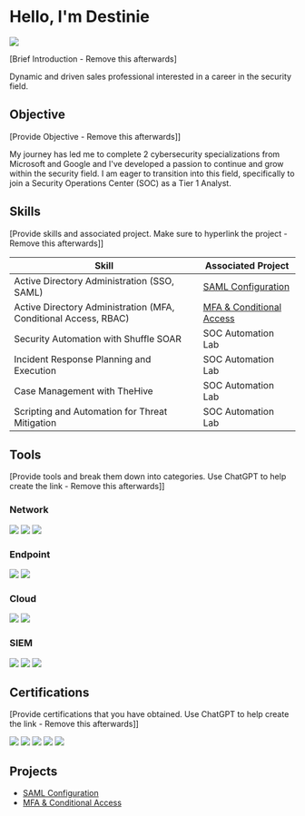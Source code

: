 # Hello, I'm Destinie
<a href="https://linkedin.com/in/destiniealegria"><img src="https://img.shields.io/badge/-LinkedIn-0072b1?&style=for-the-badge&logo=linkedin&logoColor=white" /></a>

[Brief Introduction - Remove this afterwards]

Dynamic and driven sales professional interested in a career in the security field. 


## Objective
[Provide Objective - Remove this afterwards]]

My journey has led me to complete 2 cybersecurity specializations from Microsoft and Google and I've developed a passion to continue and grow within the security field. 
I am eager to transition into this field, specifically to join a Security Operations Center (SOC) as a Tier 1 Analyst.

## Skills
[Provide skills and associated project. Make sure to hyperlink the project - Remove this afterwards]]

| Skill                                         | Associated Project         |
|-----------------------------------------------|----------------------------|
| Active Directory Administration (SSO, SAML)         | <a href="https://github.com/dnalegri/Azure-SAML-Configuration.git">SAML Configuration</a>|
| Active Directory Administration (MFA, Conditional Access, RBAC) | <a href="https://github.com/dnalegri/Entra-MFA">MFA & Conditional Access</a>|
| Security Automation with Shuffle SOAR         | SOC Automation Lab|
| Incident Response Planning and Execution      | SOC Automation Lab|
| Case Management with TheHive                  | SOC Automation Lab|
| Scripting and Automation for Threat Mitigation | SOC Automation Lab|

## Tools
[Provide tools and break them down into categories. Use ChatGPT to help create the link - Remove this afterwards]]

### Network
<div>
    <img src="https://img.shields.io/badge/-Wireshark-1679A7?&style=for-the-badge&logo=Wireshark&logoColor=white" />
    <img src="https://img.shields.io/badge/-Suricata-EF3B2D?&style=for-the-badge&logo=Suricata&logoColor=white" />
    <img src="https://img.shields.io/badge/-Zeek-777BB4?&style=for-the-badge&logo=Zeek&logoColor=white" />
</div>

### Endpoint
<div>
    <img src="https://img.shields.io/badge/-Microsoft_Defender_for_Endpoint-00A4EF?&style=for-the-badge&logo=Microsoft&logoColor=white" />
    <img src="https://img.shields.io/badge/-Velociraptor-4B275F?&style=for-the-badge&logo=Velociraptor&logoColor=white" />
</div>

### Cloud
<div>
    <img src="https://img.shields.io/badge/-Azure_Active_Directory-00A4EF?&style=for-the-badge&logo=Microsoft&logoColor=white)](https://azure.microsoft.com/services/active-directory/" />
    <img src="https://img.shields.io/badge/-Amazon_Web_Services-232F3E?style=for-the-badge&logo=Amazon+AWS&logoColor=white)](https://aws.amazon.com/" />


   
</div>

### SIEM
<div>
    <img src="https://img.shields.io/badge/-Microsoft_Sentinel-0078D4?&style=for-the-badge&logo=Microsoft&logoColor=white" />
    <img src="https://img.shields.io/badge/-Splunk-000000?&style=for-the-badge&logo=Splunk&logoColor=white" />
    <img src="https://img.shields.io/badge/-Google_Chronicle-005571?&style=for-the-badge&logo=Google&logoColor=white)](https://chronicle.security/" />

</div>

## Certifications
[Provide certifications that you have obtained. Use ChatGPT to help create the link - Remove this afterwards]]
<div>
<img src="https://img.shields.io/badge/-Security%2B-FF0000?&style=for-the-badge&logo=CompTIA&logoColor=white" />
<img src="https://img.shields.io/badge/-Microsoft_SC--900-007ACC?&style=for-the-badge&logo=Microsoft&logoColor=white)](https://learn.microsoft.com/en-us/certifications/exams/sc-900" />
<img src="https://img.shields.io/badge/-Microsoft_AZ--900-4D4D4D?&style=for-the-badge&logo=Microsoft&logoColor=white)](https://learn.microsoft.com/en-us/certifications/exams/az-900" />
<img src="https://img.shields.io/badge/-Amazon_Cloud_Practitioner-006400?&style=for-the-badge&logo=Amazon+AWS&logoColor=white)](https://aws.amazon.com/certification/certified-cloud-practitioner/" />
<img src="https://img.shields.io/badge/-Splunk_Power_User-000080?&style=for-the-badge&logo=Splunk&logoColor=white)](https://www.splunk.com/)" />



</div>

## Projects
- <a href="https://github.com/dnalegri/Azure-SAML-Configuration.git">SAML Configuration</a>
- <a href="https://github.com/dnalegri/Entra-MFA">MFA & Conditional Access</a>
